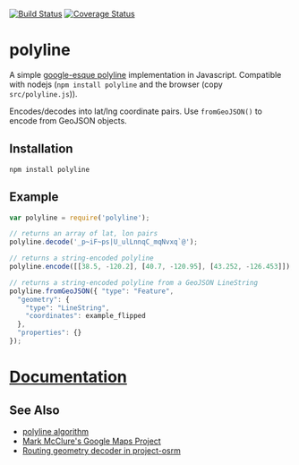 [![Build Status](https://secure.travis-ci.org/mapbox/polyline.png?branch=master)](http://travis-ci.org/mapbox/polyline) [![Coverage Status](https://coveralls.io/repos/mapbox/polyline/badge.svg)](https://coveralls.io/r/mapbox/polyline)

# polyline

A simple [google-esque polyline](https://developers.google.com/maps/documentation/utilities/polylinealgorithm)
implementation in Javascript. Compatible with nodejs (`npm install polyline` and the browser (copy `src/polyline.js`)).

Encodes/decodes into lat/lng coordinate pairs. Use `fromGeoJSON()` to encode from GeoJSON objects.

## Installation

    npm install polyline

## Example

```js
var polyline = require('polyline');

// returns an array of lat, lon pairs
polyline.decode('_p~iF~ps|U_ulLnnqC_mqNvxq`@');

// returns a string-encoded polyline
polyline.encode([[38.5, -120.2], [40.7, -120.95], [43.252, -126.453]]);

// returns a string-encoded polyline from a GeoJSON LineString
polyline.fromGeoJSON({ "type": "Feature",
  "geometry": {
    "type": "LineString",
    "coordinates": example_flipped
  },
  "properties": {}
});
```

# [Documentation](https://github.com/mapbox/polyline/blob/master/API.md)

## See Also

* [polyline algorithm](https://developers.google.com/maps/documentation/utilities/polylinealgorithm)
* [Mark McClure's Google Maps Project](http://facstaff.unca.edu/mcmcclur/GoogleMaps.html)
* [Routing geometry decoder in project-osrm](https://github.com/Project-OSRM/osrm-frontend/blob/master/WebContent/routing/OSRM.RoutingGeometry.js)
